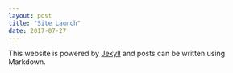 ```yaml
---
layout: post
title: "Site Launch"
date: 2017-07-27
---
```


This website is powered by [Jekyll](http://jekyllrb.com) and posts can be written using Markdown. 
